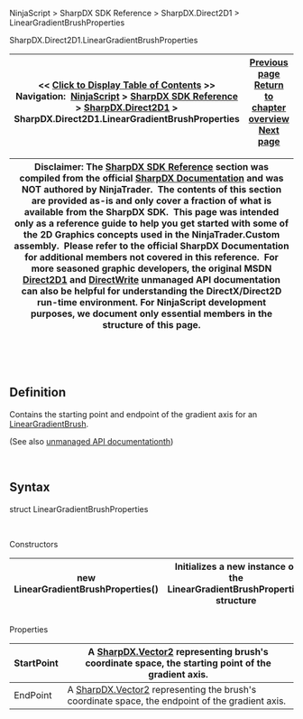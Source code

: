 ﻿


NinjaScript \> SharpDX SDK Reference \> SharpDX.Direct2D1 \> LinearGradientBrushProperties






















SharpDX.Direct2D1\.LinearGradientBrushProperties







| \<\< [Click to Display Table of Contents](sharpdx_direct2d1_lineargradientbrushproperties.md) \>\> **Navigation:**     [NinjaScript](ninjascript-1.md) \> [SharpDX SDK Reference](sharpdx_sdk_reference-1.md) \> [SharpDX.Direct2D1](sharpdx_direct2d1-1.md) \> SharpDX.Direct2D1\.LinearGradientBrushProperties | [Previous page](sharpdx_direct2d1_lineargradientbrush_startpoint-1.md) [Return to chapter overview](sharpdx_direct2d1-1.md) [Next page](sharpdx_direct2d1_measuringmode-1.md) |
| --- | --- |













| Disclaimer: The [SharpDX SDK Reference](sharpdx_sdk_reference-1.md) section was compiled from the official [SharpDX Documentation](http://sharpdx.org/) and was NOT authored by NinjaTrader.  The contents of this section are provided as\-is and only cover a fraction of what is available from the SharpDX SDK.  This page was intended only as a reference guide to help you get started with some of the 2D Graphics concepts used in the NinjaTrader.Custom assembly.  Please refer to the official SharpDX Documentation for additional members not covered in this reference.  For more seasoned graphic developers, the original MSDN [Direct2D1](https://msdn.microsoft.com/en-us/library/windows/desktop/dd370990.aspx) and [DirectWrite](https://msdn.microsoft.com/en-us/library/windows/desktop/dd368038.aspx) unmanaged API documentation can also be helpful for understanding the DirectX/Direct2D run\-time environment. For NinjaScript development purposes, we document only essential members in the structure of this page. |
| --- |



 


 


## Definition


Contains the starting point and endpoint of the gradient axis for an [LinearGradientBrush](sharpdx_direct2d1_lineargradientbrush-1.md). 


(See also [unmanaged API documentationth](msdn.microsoft.com/en-us/library/dd368128.aspx))


 


## Syntax


struct LinearGradientBrushProperties


   

Constructors




| new LinearGradientBrushProperties() | Initializes a new instance of the LinearGradientBrushProperties structure |
| --- | --- |



## 


## 


Properties




| StartPoint | A [SharpDX.Vector2](sharpdx_vector2-1.md) representing brush's coordinate space, the starting point of the gradient axis. |
| --- | --- |
| EndPoint | A [SharpDX.Vector2](sharpdx_vector2-1.md) representing the brush's coordinate space, the endpoint of the gradient axis. |










